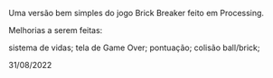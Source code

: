 Uma versão bem simples do jogo Brick Breaker feito em Processing. 

Melhorias a serem feitas:

sistema de vidas;
tela de Game Over;
pontuação;
colisão ball/brick;

31/08/2022
